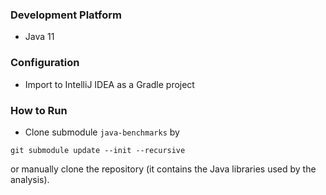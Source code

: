 ### Development Platform
- Java 11

### Configuration
- Import to IntelliJ IDEA as a Gradle project

### How to Run
- Clone submodule `java-benchmarks` by
```
git submodule update --init --recursive
```
or manually clone the repository (it contains the Java libraries used by the analysis).
